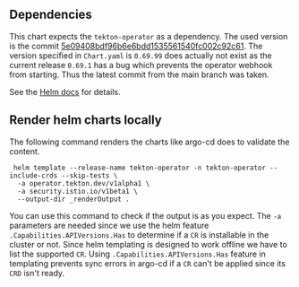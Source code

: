 ## Dependencies

This chart expects the `tekton-operator` as a dependency. The used version
is the commit [5e09408bdf96b6e6bdd1535561540fc002c92c61](https://github.com/tektoncd/operator/commit/5e09408bdf96b6e6bdd1535561540fc002c92c61). The version specified in `Chart.yaml` is `0.69.99` does actually not exist as the current release `0.69.1` has a bug which prevents the operator webhook from starting. Thus the latest commit from the main branch was taken.

See the [Helm docs](https://helm.sh/docs/topics/charts/#chart-dependencies)
for details.

## Render helm charts locally

The following command renders the charts like argo-cd does to validate the content.

```
 helm template --release-name tekton-operator -n tekton-operator --include-crds --skip-tests \
  -a operator.tekton.dev/v1alpha1 \
  -a security.istio.io/v1beta1 \
  --output-dir _renderOutput . 
```

You can use this command to check if the output is as you expect. The `-a` parameters are needed since we use the
helm feature `.Capabilities.APIVersions.Has` to determine if a `CR` is installable in the cluster or not. Since
helm templating is designed to work offline we have to list the supported `CR`. Using `.Capabilities.APIVersions.Has`
feature in templating prevents sync errors in argo-cd if a `CR` can't be applied since its `CRD` isn't ready.